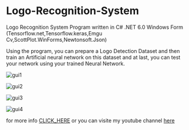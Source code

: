 # Logo-Recognition-System
Logo Recognition System Program written in C# .NET 6.0 Windows Form (Tensorflow.net,Tensorflow.keras,Emgu Cv,ScottPlot.WinForms,Newtonsoft.Json)


Using the program, you can prepare a Logo Detection Dataset and then train an Artificial neural network on this dataset and at last, you can test your network using your trained Neural Network.

![gui1](https://www.codeproject.com/KB/Articles/5354930/Screenshot_2023-02-19_182550.png "gui1")

![gui2](https://www.codeproject.com/KB/Articles/5354930/Screenshot_2023-02-19_182510.png "gui2")

![gui3](https://www.codeproject.com/KB/Articles/5354930/Screenshot_2023-02-19_182420.png "gui3")

![gui4](https://www.codeproject.com/KB/Articles/5354930/Screenshot_2023-02-19_182608.png "gui4")

for more info [CLICK_HERE](https://www.codeproject.com/Articles/5354930/Logo-Recognition-System "CLICK_HERE") or you can visite my youtube channel [here](https://www.youtube.com/watch?v=_QoWUdidd7k "here") 

